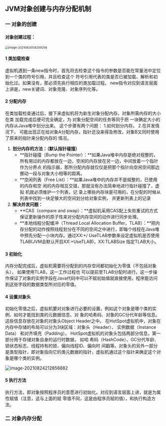 ## JVM对象创建与内存分配机制

### 一 对象的创建

#### 对象创建过程：

<img src="C:\Users\MSY\AppData\Roaming\Typora\typora-user-images\image-20210824134259256.png" alt="image-20210824134259256" style="zoom:67%;" />

#### 1 类加载检查

虚拟机遇到一条new指令时，首先将去检查这个指令的参数是否能在常量池中定位到一个类的符号引用，并且检查这个 符号引用代表的类是否已被加载、解析和初始化过。如果没有，那必须先执行相应的类加载过程。 new指令对应到语言层面上讲是，new关键词、对象克隆、对象序列化等。

#### 2 分配内存

在类加载检查通过后，接下来虚拟机将为新生对象分配内存。对象所需内存的大小在类 加载完成后便可完全确定，为 对象分配空间的任务等同于把 一块确定大小的内存从Java堆中划分出来。 这个步骤有两个问题： 1.如何划分内存。 2.在并发情况下， 可能出现正在给对象A分配内存，指针还没来得及修改，对象B又同时使用了原来的指针来分配内存的 情况。

1. **划分内存的方法：（默认指针碰撞）**
   - **指针碰撞（Bump the Pointer）：**如果Java堆中内存是绝对规整的，所有用过的内存都放在一边，空闲的内存放在另一边，中间放着一个指针作为分界点 的指示器，那所分配内存就仅仅是把那个指针向空闲空间那边挪动一段与对象大小相等的距离。
   - **空闲列表（Free List）：**如果Java堆中的内存并不是规整的，已使用的内存和空 闲的内存相互交错，那就没有办法简单地进行指针碰撞了，虚拟 机就必须维护一个列表，记 录上哪些内存块是可用的，在分配的时候从列表中找到一块足够大的空间划分给对象实例， 并更新列表上的记录
2. **解决并发问题：**
   - **CAS（compare and swap）：**虚拟机采用CAS配上失败重试的方式保证更新操作的原子性来对分配内存空间的动作进行同步处理。
   - **本地线程分配缓冲（Thread Local Allocation Buffer，TLAB）：**把内存分配的动作按照线程划分在不同的空间之中进行，即每个线程在Java堆中预先分配一小块内存。通过­XX:+/­ UseTLAB参数来设定虚拟机是否使用TLAB(JVM会默认开启­XX:+UseTLAB)，­XX:TLABSize 指定TLAB大小。

#### 3 初始化

内存分配完成后，虚拟机需要将分配到的内存空间都初始化为零值（不包括对象头）， 如果使用TLAB，这一工作过程也 可以提前至TLAB分配时进行。这一步操作保证了对象的实例字段在Java代码中可以不赋初始值就直接使用，程序能访问 到这些字段的数据类型所对应的零值。

#### 4 设置对象头

初始化零值之后，虚拟机要对对象进行必要的设置，例如这个对象是哪个类的实例、如何才能找到类的元数据信息、对 象的哈希码、对象的GC分代年龄等信息。这些信息存放在对象的对象头Object Header之中。 在HotSpot虚拟机中，对象在内存中存储的布局可以分为3块区域：对象头（Header）、 实例数据（Instance Data） 和对齐填充（Padding）。 HotSpot虚拟机的对象头包括两部分信息，第一部分用于存储对象自身的运行时数据， 如哈 希码（HashCode）、GC分代年龄、锁状态标志、线程持有的锁、偏向线程ID、偏向时 间戳等。对象头的另外一部分 是类型指针，即对象指向它的类元数据的指针，虚拟机通过这个指针来确定这个对象是哪个类的实例。

![image-20210824212856882](C:\Users\MSY\AppData\Roaming\Typora\typora-user-images\image-20210824212856882.png)

#### 5 执行<init>方法

执行方法，即对象按照程序员的意愿进行初始化。对应到语言层面上讲，就是为属性赋值（注意，这与上面的赋 零值不同，这是由程序员赋的值），和执行构造方法。





### 二 对象内存分配